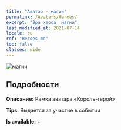 ```yaml
---
title: "Аватар - магии"
permalink: /Avatars/Heroes/
excerpt: "Эра хаоса  магии"
last_modified_at: 2021-07-14
locale: ru
ref: "Heroes.md"
toc: false
classes: wide
---
```

 ![магии](/images/a/avatarFrame_49.png)

## Подробности

 **Описание:** Рамка аватара «Король-герой» 

 **Tips:** Выдается за участие в событии 

 **Is available:**  + 

